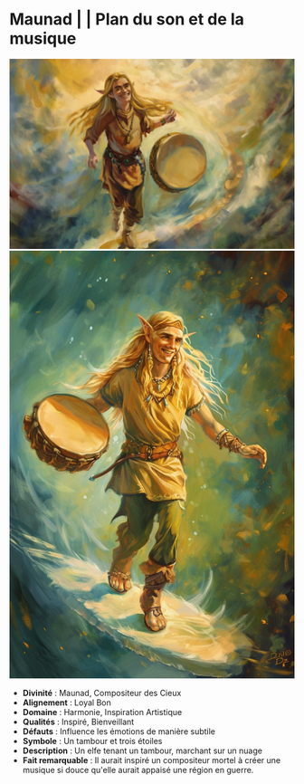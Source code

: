 # Maunad | | Plan du son et de la musique
![Maunad](../../../_images/Maunad_1.png)
![Maunad](../../../_images/Maunad_2.png)
 * **Divinité** : Maunad, Compositeur des Cieux
 * **Alignement** : Loyal Bon
 * **Domaine** : Harmonie, Inspiration Artistique
 * **Qualités** : Inspiré, Bienveillant
 * **Défauts**  : Influence les émotions de manière subtile
 * **Symbole** : Un tambour et trois étoiles
 * **Description** : Un elfe tenant un tambour, marchant sur un nuage
 * **Fait remarquable** : Il aurait inspiré un compositeur mortel à créer une musique si douce qu'elle aurait appaisé une région en guerre.